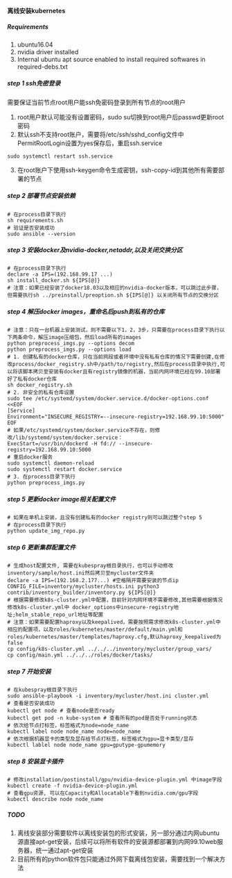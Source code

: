 #### 离线安装kubernetes

##### Requirements
1. ubuntu16.04
2. nvidia driver installed
3. Internal ubuntu apt source enabled to install required softwares in required-debs.txt

##### step 1 ssh免密登录
需要保证当前节点root用户能ssh免密码登录到所有节点的root用户
1. root用户默认可能没有设置密码，sudo su切换到root用户后passwd更新root密码
2. 默认ssh不支持root账户，需要将/etc/ssh/sshd_config文件中PermitRootLogin设置为yes保存后，重启ssh.service
```
sudo systemctl restart ssh.service
```

3. 在root账户下使用ssh-keygen命令生成密钥，ssh-copy-id到其他所有需要部署的节点

##### step 2 部署节点安装依赖
```
# 在process目录下执行
sh requirements.sh
# 验证是否安装成功
sudo ansible --version
```

##### step 3 安装docker及nvidia-docker,netaddr,以及关闭交换分区
```
# 在process目录下执行
declare -a IPS=(192.168.99.17 ...)
sh install_docker.sh ${IPS[@]}
# 注意：如果已经安装了docker18.03以及相应的nvidia-docker版本，可以跳过此步骤，但需要执行sh ../preinstall/preoption.sh ${IPS[@]} 以关闭所有节点的交换分区
```

##### step 4 解压docker images，重命名后push到私有的仓库
```
# 注意：只在一台机器上安装测试，则不需要以下1，2，3步，只需要在process目录下执行以下两条命令，解压image压缩包，然后load所有的images
python preprocess_imgs.py --options decom
python preprocess_imgs.py --options load
# 1. 创建私有的docker仓库，只在当前网段或者环境中没有私有仓库的情况下需要创建,在修改process/docker_registry.sh中/path/to/registry,然后在process目录中执行,可以将该脚本拷贝至安装有docker且有registry镜像的机器，当前内网环境已经在99.10部署好了私有docker仓库
sh docker_registry.sh
# 2. 非安全的私有仓库设置
sudo tee /etc/systemd/system/docker.service.d/docker-options.conf <<EOF
[Service]
Environment="INSECURE_REGISTRY=--insecure-registry=192.168.99.10:5000"
EOF
# 如果/etc/systemd/system/docker.service不存在，则修改/lib/systemd/system/docker.service：
ExecStart=/usr/bin/dockerd -H fd:// --insecure-registry=192.168.99.10:5000
# 重启docker服务
sudo systemctl daemon-reload
sudo systemctl restart docker.service
# 3. 在process目录下执行
python preprocess_imgs.py
```

##### step 5 更新docker image相关配置文件
```
# 如果在单机上安装，且没有创建私有的docker registry则可以跳过整个step 5
# 在process目录下执行
python update_img_repo.py
```

##### step 6 更新集群配置文件
```
# 生成host配置文件, 需要在kubespray根目录执行，也可以手动修改inventory/sample/host.ini然后拷贝至mycluster文件夹
declare -a IPS=(192.168.2.177...) #空格隔开需要安装的节点ip
CONFIG_FILE=inventory/mycluster/hosts.ini python3 contrib/inventory_builder/inventory.py ${IPS[@]}
# 根据需要修改k8s-cluster.yml中配置，目前针对内网环境不需要修改,其他需要根据情况修改k8s-cluster.yml中 docker_options中insecure-registry地址;helm_stable_repo_url地址等配置
# 注意：如果需要配置haproxy以及keepalived，需要按照需求修改k8s-cluster.yml中相应的配置项，以及roles/kubernetes/master/default/main.yml和roles/kubernetes/master/templates/haproxy.cfg,默认haproxy_keepalived为false
cp config/k8s-cluster.yml ../../../inventory/mycluster/group_vars/
cp config/main.yml ../../../roles/docker/tasks/
```

##### step 7 开始安装
```
# 在kubespray根目录下执行
sudo ansible-playbook -i inventory/mycluster/host.ini cluster.yml
# 查看是否安装成功
kubectl get node # 查看node是否ready
kubectl get pod -n kube-system # 查看所有的pod是否处于running状态
# 依次给节点打标签，标签格式为node=node_name
kubectl label node node_name node=node_name
# 依次根据机器显卡的类型及显存给节点打标签，标签格式为gpu=显卡类型/显存
kubectl lablel node node_name gpu=gputype-gpumemory
```

##### step 8 安装显卡插件
```
# 修改installation/postinstall/gpu/nvidia-device-plugin.yml 中image字段
kubectl create -f nvidia-device-plugin.yml
# 查看gpu资源, 可以在Capacity和Allocatable下看到nvidia.com/gpu字段
kubectl describe node node_name
```

##### TODO
1. 离线安装部分需要软件以离线安装包的形式安装，另一部分通过内网ubuntu源直接apt-get安装，后续可以将所有软件的安装源都部署到内网99.10web服务器，统一通过apt-get安装
2. 目前所有的python软件包只能通过外网下载离线包安装，需要找到一个解决方法
